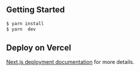 

## Getting Started

```bash
$ yarn install
$ yarn  dev

```

## Deploy on Vercel

[Next.js deployment documentation](https://nextjs.org/docs/deployment) for more details.
